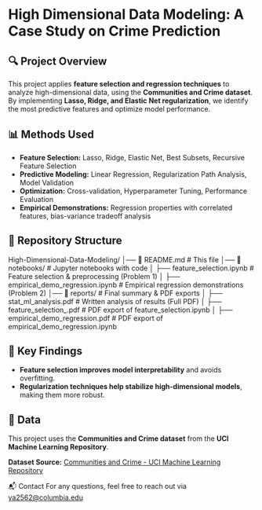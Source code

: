 # High Dimensional Data Modeling: A Case Study on Crime Prediction

## 🔍 Project Overview
This project applies **feature selection and regression techniques** to analyze high-dimensional data, using the **Communities and Crime dataset**. By implementing **Lasso, Ridge, and Elastic Net regularization**, we identify the most predictive features and optimize model performance. 

## 📊 Methods Used
- **Feature Selection:** Lasso, Ridge, Elastic Net, Best Subsets, Recursive Feature Selection
- **Predictive Modeling:** Linear Regression, Regularization Path Analysis, Model Validation
- **Optimization:** Cross-validation, Hyperparameter Tuning, Performance Evaluation
- **Empirical Demonstrations:** Regression properties with correlated features, bias-variance tradeoff analysis

## 📂 Repository Structure
High-Dimensional-Data-Modeling/
│── 📜 README.md               # This file
│── 📂 notebooks/               # Jupyter notebooks with code
│   ├── feature_selection.ipynb  # Feature selection & preprocessing (Problem 1)
│   ├── empirical_demo_regression.ipynb  # Empirical regression demonstrations (Problem 2)
│── 📂 reports/                 # Final summary & PDF exports
│   ├── stat_ml_analysis.pdf  # Written analysis of results (Full PDF)
│   ├── feature_selection_.pdf  # PDF export of feature_selection.ipynb
│   ├── empirical_demo_regression.pdf  # PDF export of empirical_demo_regression.ipynb


## 🚀 Key Findings
- **Feature selection improves model interpretability** and avoids overfitting.
- **Regularization techniques help stabilize high-dimensional models**, making them more robust.

## 📂 Data
This project uses the **Communities and Crime dataset** from the **UCI Machine Learning Repository**.

**Dataset Source:**
[Communities and Crime - UCI Machine Learning Repository](https://archive.ics.uci.edu/dataset/183/communities+and+crime)


📬 Contact
For any questions, feel free to reach out via ya2562@columbia.edu
